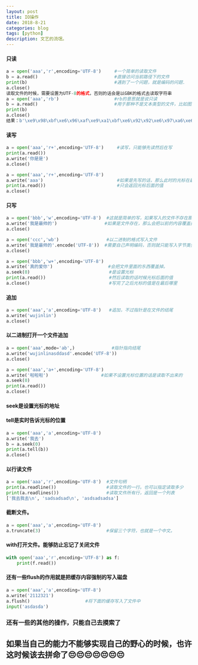 ```yaml
---
layout: post
title: IO操作
date: 2018-8-21
categories: blog
tags: [python]
description: 文艺的流氓。
---
```

#### 只读
```python
a = open('aaa','r',encoding='UTF-8')     #一个简单的读取文件
b = a.read()                             #直接访问当前路径下的文件
print(b)                                 #遇到了一个问题，就是编码的问题.
a.close()
读取文件的时候，需要设置为UTF-8的格式，否则的话会是以GBK的格式去读取字符串
a = open('aaa','rb')                     #rb的意思就是说只读
b = a.read()                             #用于那种不是文本类型的文件，比如图片
print(b)
a.close()
结果：b'\xe9\x98\xbf\xe6\x96\xaf\xe9\xa1\xbf\xe6\x92\x92\xe6\x97\xa6\xe6\x92\x92\xe6\x97\xa6'
```
#### 读写
```python
a = open('aaa','r+',encoding='UTF-8')     #读写，只能够先读然后在写
print(a.read())
a.write('你是是')
a.close()

a = open('aaa','r+',encoding='UTF-8')
a.write('aaa')                            #如果是先写的话，那么此时的光标在最开始的位置
print(a.read())                           #只会返回光标后面的值
a.close()

```
#### 只写
```python
a = open('bbb','w',encoding='UTF-8')  #这就是简单的写，如果写入的文件不存在那么是会创建
a.write('我是最帅的')                  #如果是文件存在，那么会把以前的内容覆盖掉
a.close()

a = open('ccc','wb')                  #以二进制的格式写入文件
a.write('我是最帅的'.encode('UTF-8'))  #需要自己声明编码，否则就只能写入字节类型
a.close()

a = open('bbb','w+',encoding='UTF-8')
a.write('真的爱你')                     #会把文件里面的东西覆盖掉。
a.seek(0)                              #是设置光标
print(a.read())                        #然后读取的话时候光标后面的值
a.close()                              #写完了之后光标的值是在最后哪里
```
#### 追加
```python
a = open('aaa','a',encoding='UTF-8')   #追加，不过指针是在文件的结尾
a.write('wujinlin')
a.close()
```
#### 以二进制打开一个文件追加
```python
a = open('aaa',mode='ab',)              #指针指向结尾
a.write('wujinlinasddasd'.encode('UTF-8'))
a.close()

a = open('aaa','a+',encoding='UTF-8')
a.write('啦啦啦')                    #如果不设置光标位置的话是读取不出来的
a.seek(0)
print(a.read())
a.close()
```
#### seek是设置光标的地址
#### tell是实时告诉光标的位置
```python
a = open('aaa','a',encoding='UTF-8')
a.write('我去')
b = a.seek(0)
print(a.tell(b))
a.close()
```
#### 以行读文件
```python
a = open('aaa','r',encoding='UTF-8')  #文件句柄
print(a.readline())                   #读取文件的一行。也可以指定读取多少
print(a.readlines())                  #读取文件所有行，返回是一个列表
['我去我去\n', 'sadsadsad\n', 'asdsadsadsa']
```
#### 截断文件。
```python
a = open('aaa','a',encoding='UTF-8')
a.truncate(3)                         #保留三个字符，也就是一个中文。
```
#### with打开文件。能够防止忘记了关闭文件
```python
with open('aaa','r',encoding='UTF-8') as f:
    print(f.read())
```
#### 还有一些flush的作用就是把缓存内容强制的写入磁盘
```python
a = open('aaa','a',encoding='UTF-8')
a.write('2112321')
a.flush()                     #将下面的缓存写入了文件中
input('asdasda')

```
### 还有一些的其他的操作，只能自己去摸索了
## 如果当自己的能力不能够实现自己的野心的时候，也许这时候该去拼命了😔😔😔😔😔😔😔